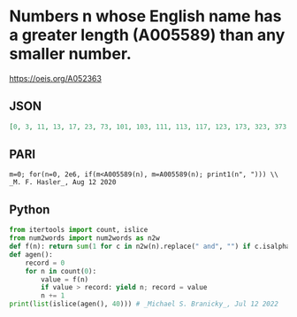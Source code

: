 # Numbers n whose English name has a greater length \(A005589\) than any smaller number\.
https://oeis.org/A052363
## JSON
```JSON
[0, 3, 11, 13, 17, 23, 73, 101, 103, 111, 113, 117, 123, 173, 323, 373, 1103, 1111, 1113, 1117, 1123, 1173, 1323, 1373, 3323, 3373, 11373, 13323, 13373, 17373, 23323, 23373, 73373, 101373, 103323, 103373, 111373, 113323, 113373, 117373, 123323, 123373, 173373, 323373, 373373]
```
## PARI
```PARI
m=0; for(n=0, 2e6, if(m<A005589(n), m=A005589(n); print1(n", "))) \\ _M. F. Hasler_, Aug 12 2020
```
## Python
```Python
from itertools import count, islice
from num2words import num2words as n2w
def f(n): return sum(1 for c in n2w(n).replace(" and", "") if c.isalpha())
def agen():
    record = 0
    for n in count(0):
        value = f(n)
        if value > record: yield n; record = value
        n += 1
print(list(islice(agen(), 40))) # _Michael S. Branicky_, Jul 12 2022
```
